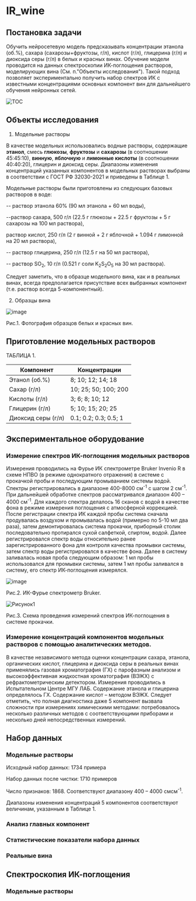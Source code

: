 # IR_wine

## Постановка задачи
Обучить нейросетевую модель предсказывать концентрации этанола (об.%), сахара (сахарозы+фруктозы, г/л), кислот (г/л), глицерина (г/л) и диоксида серы (г/л) в белых и красных винах.
Обучение модели проводится на данных спектроскопии ИК-поглощения растворов, моделирующих вина (См. п."Объекты исследования").
Такой подход позволяет экспериментально получить набор спектров ИК с известными концентрациями основных компонент вин для дальнейшего обучения нейронных сетей. 

![TOC](https://github.com/user-attachments/assets/a4b0c0a7-98c9-43d6-9350-8886728d04b0)


## Объекты исследования
1. Модельные растворы

В качестве модельных использовались водные растворы, содержащие **этанол**, смесь **глюкозы**, **фруктозы** и **сахарозы** (в соотношении 45:45:10), **винную**, **яблочную** и **лимонные кислоты** (в соотношении 40:40:20), глицерин и диоксид серы. Диапазоны изменения концентраций указанных компонентов в модельных растворах выбраны в соответствии с ГОСТ РФ 32030-2021 и приведены в Таблице 1. 

Модельные растворы были приготовлены из следующих базовых растворов в воде:

-- раствор этанола 60% (90 мл этанола + 60 мл воды),

--раствор сахара, 500 г/л (22.5 г глюкозы + 22.5 г фруктозы + 5 г сахарозы на 100 мл раствора),

раствор кислот, 250 г/л (2 г винной + 2 г яблочной + 1.094 г лимонной на 20 мл раствора),

-- раствор глицерина, 250 г/л (12.5 г на 50 мл раствора),

-- раствор SO<sub>2</sub>, 10 г/л (0.521 г соли K<sub>2</sub>S<sub>2</sub>O<sub>5</sub> на 30 мл раствора). 

Следует заметить, что в образце модельного вина, как и в реальных винах, всегда предполагается присутствие всех выбранных компонент (т.е. раствор всегда 5-компонентный). 
  
2. Образцы вина
  
  ![image](https://github.com/oesarmanova/IR_wine/assets/79655674/0118ec7c-04b2-45c7-bc75-08a433f564de)

Рис.1. Фотография образцов белых и красных вин.

## Приготовление модельных растворов

ТАБЛИЦА 1.

| Компонент  | Концентрации |
| ------------- | ------------- |
| Этанол (об.%)  | 8; 10; 12; 14; 18  |
| Сахар (г/л)  | 10; 25; 50; 100; 200  |
| Кислоты (г/л)  | 3; 6; 8; 10; 12  |
| Глицерин (г/л)  | 5; 10; 15; 20; 25 |
| Диоксид серы (г/л)  | 0.1; 0.2; 0.3; 0.5; 1  |

## Экспериментальное оборудование

### Измерение спектров ИК-поглощения модельных растворов

Измерения проводились на Фурье ИК спектрометре Bruker Invenio R в схеме НПВО (в режиме однократного отражения) в системе с прокачкой пробы и последующим промыванием системы водой. Спектры регистрировались в диапазоне 400-8000 см<sup>-1</sup> с шагом 2 см<sup>-1</sup>. При дальнейшей обработке спектров рассматривался диапазон 400 – 4000 см<sup>-1</sup>. Для каждого спектра делалось 16 сканов с водой в качестве фона в режиме измерения поглощения с атмосферной коррекцией. После регистрации спектра ИК каждой пробы система сначала продувалась воздухом и промывалась водой (примерно по 5-10 мл два раза), затем демонтировалась система прокачки, приборный столик последовательно протирался сухой салфеткой, спиртом, водой. Далее регистрировался спектр воды относительно ранее зарегистрированного фона для контроля качества промывки системы, затем спектр воды регистрировался в качестве фона. Далее в систему заливалась новая проба следующим образом: 1 мл пробы использовался для промывки системы, затем 1 мл пробы заливался в систему, его спектр ИК-поглощения измерялся.

![image](https://github.com/oesarmanova/IR_wine/assets/79655674/9c1ea92c-98f2-4bfe-8975-473b0f0c50c0)

Рис.2. ИК-Фурье спектрометр Bruker.

![Рисунок1](https://github.com/user-attachments/assets/53cbbf7d-1520-49de-a4d3-594eeaeccd5c)

Рис.3. Схема проведения измерений спектров ИК-поглощения в системе прокачки.

### Измерение концентраций компонентов модельных растворов с помощью аналитических методов.

В качестве независимого метода оценки концентрации сахара, этанола, органических кислот, глицерина и диоксида серы в реальных винах применялись газовая хроматография (ГХ) с парофазным анализом и высокоэффективная жидкостная хроматография (ВЭЖХ) с рефрактометрическим детектором. Измерения проводились в Испытательном Центре МГУ ЛАБ.
Содержание этанола и глицерина определялось ГХ. Содержание кислот – методом ВЭЖХ. Следует отметить, что полная диагностика даже 5 компонент вызвала сложности при измерениях химическими методами: потребовалось несколько различных методов с соответствующими приборами и несколько дней непосредственных измерений. 


## Набор данных
### Модельные растворы

Исходный набор данных: 1734 примера

Набор данных после чистки: 1710 примеров 

Число признаков: 1868. Соответствуют диапазону 400 – 4000 смсм<sup>-1</sup>.

Диапазоны изменения концентраций 5 компонентов соответствуют величинам, указанным в Таблице 1. 

### Анализ главных компонент




### Статистические показатели набора данных



### Реальные вина

## Спектроскопия ИК-поглощения 

### Модельные растворы
